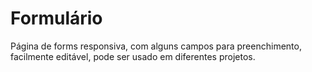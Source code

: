 # Formulário
Página de forms responsiva, com alguns campos para preenchimento, facilmente editável, pode ser usado em diferentes projetos.
